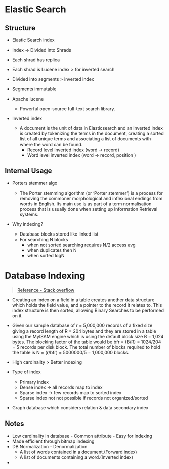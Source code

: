 # Elastic Search

## Structure
- Elastic Search index
- Index -> Divided into Shrads
- Each shrad has replica
- Each shrad is Lucene index > for inverted search
- Divided into segments > inverted index
- Segments immutable
- Apache lucene
    - Powerful open-source full-text search library.

- Inverted index
    - A document is the unit of data in Elasticsearch and an inverted index is created by tokenizing the terms in the document, creating a sorted list of all unique terms and associating a list of documents with where the word can be found.
      - Record level inverted index (word -> record)
      - Word level inverted index (word -> record, position )

## Internal Usage

- Porters stemmer algo
    - The Porter stemming algorithm (or ‘Porter stemmer’) is a process for removing the commoner morphological and inflexional endings from words in English. Its main use is as part of a term normalisation process that is usually done when setting up Information Retrieval systems.

-  Why indexing?
    - Database blocks stored like linked list
    - For searching  N blocks 
        - when not sorted searching requires N/2 access avg
        - when duplicates then N
        - when sorted logN





# Database Indexing

> [Reference - Stack overflow](https://stackoverflow.com/questions/1108/how-does-database-indexing-work)

- Creating an index on a field in a table creates another data structure which holds the field value, and a pointer to the record it relates to. This index structure is then sorted, allowing Binary Searches to be performed on it.

- Given our sample database of r = 5,000,000 records of a fixed size giving a record length of R = 204 bytes and they are stored in a table using the MyISAM engine which is using the default block size B = 1,024 bytes. The blocking factor of the table would be bfr = (B/R) = 1024/204 = 5 records per disk block. The total number of blocks required to hold the table is N = (r/bfr) = 5000000/5 = 1,000,000 blocks.

- High cardinality > Better indexing 
- Type of index 
    - Primary index
    - Dense index -> all records map to index
    - Sparse index -> few records map to sorted index
    - Sparse index not not possible if records not organized/sorted
- Graph database which considers relation & data 
secondary index


## Notes
- Low cardinality in database - Common attribute - Easy for indexing
- Made efficient through bitmap indexing
- DB Normalization - Denormalization
    - A list of words contained in a document.(Forward index)
    - A list of documents containing a word.(Inverted index)
-    
